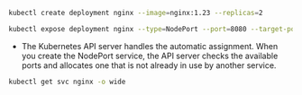 ```bash
kubectl create deployment nginx --image=nginx:1.23 --replicas=2
```

```bash
kubectl expose deployment nginx --type=NodePort --port=8080 --target-port=80
```
- The Kubernetes API server handles the automatic assignment. When you create the NodePort service, the API server checks the available ports and allocates one that is not already in use by another service.

```bash
kubectl get svc nginx -o wide
```